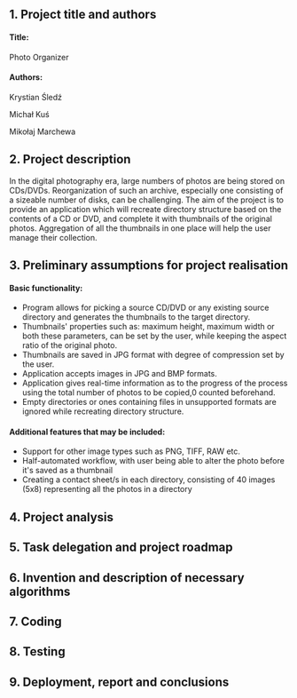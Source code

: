 ## 1. Project title and authors
####    Title:
Photo Organizer


####    Authors:
Krystian Śledź

Michał Kuś

Mikołaj Marchewa

## 2. Project description
In the digital photography era, large numbers of photos are being stored on CDs/DVDs. Reorganization of such an archive, especially one consisting of a sizeable number of disks, can be challenging. The aim of the project is to provide an application which will recreate directory structure based on the contents of a CD or DVD, and complete it with thumbnails of the original photos. Aggregation of all the thumbnails in one place will help the user manage their collection.

## 3. Preliminary assumptions for project realisation
#### Basic functionality:
* Program allows for picking a source CD/DVD or any existing source directory and generates the thumbnails to the target directory.
* Thumbnails' properties such as: maximum height, maximum width or both these parameters, can be set by the user, while keeping the aspect ratio of the original photo.   
* Thumbnails are saved in JPG format with degree of compression set by the user.
* Application accepts images in JPG and BMP formats.
* Application gives real-time information as to the progress of the process using the total number of photos to be copied,0 counted beforehand.
* Empty directories or ones containing files in unsupported formats are ignored while recreating directory structure.
#### Additional features that may be included:
* Support for other image types such as PNG, TIFF, RAW etc.
* Half-automated workflow, with user being able to alter the photo before it's saved as a thumbnail
* Creating a contact sheet/s in each directory, consisting of 40 images (5x8) representing all the photos in a directory

## 4. Project analysis

## 5. Task delegation and project roadmap

## 6. Invention and description of necessary algorithms

## 7. Coding

## 8. Testing

## 9. Deployment, report and conclusions